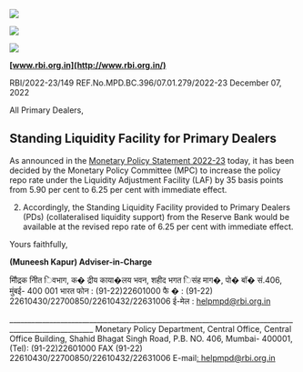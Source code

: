 ![](_page_0_Picture_0.jpeg)

![](_page_0_Picture_1.jpeg)

![](_page_0_Picture_2.jpeg)

**[www.rbi.org.in](http://www.rbi.org.in/)**

RBI/2022-23/149 REF.No.MPD.BC.396/07.01.279/2022-23 December 07, 2022

All Primary Dealers,

## **Standing Liquidity Facility for Primary Dealers**

As announced in the [Monetary Policy Statement 2022-23](https://rbi.org.in/Scripts/BS_PressReleaseDisplay.aspx?prid=54818) today, it has been decided by the Monetary Policy Committee (MPC) to increase the policy repo rate under the Liquidity Adjustment Facility (LAF) by 35 basis points from 5.90 per cent to 6.25 per cent with immediate effect.

2. Accordingly, the Standing Liquidity Facility provided to Primary Dealers (PDs) (collateralised liquidity support) from the Reserve Bank would be available at the revised repo rate of 6.25 per cent with immediate effect.

Yours faithfully,

**(Muneesh Kapur) Adviser-in-Charge**

मौिद्रक नीित िवभाग, क� द्रीय काया�लय भवन, शहीद भगत िसंह माग�, पो� बॉ� सं.406, मुंबई- 400 001 भारत फोन : (91-22)22601000 फै � : (91-22) 22610430/22700850/22610432/22631006 ई-मेल : [helpmpd@rbi.org.in](mailto:helpmpd@rbi.org.in)

\_\_\_\_\_\_\_\_\_\_\_\_\_\_\_\_\_\_\_\_\_\_\_\_\_\_\_\_\_\_\_\_\_\_\_\_\_\_\_\_\_\_\_\_\_\_\_\_\_\_\_\_\_\_\_\_\_\_\_\_\_\_\_\_\_\_\_\_\_\_\_\_\_\_\_\_\_\_\_\_\_\_\_\_\_\_\_\_\_\_\_\_\_\_\_\_\_\_\_\_\_ Monetary Policy Department, Central Office, Central Office Building, Shahid Bhagat Singh Road, P.B. NO. 406, Mumbai- 400001, (Tel): (91-22)22601000 FAX (91-22) 22610430/22700850/22610432/22631006 E-mail[: helpmpd@rbi.org.in](mailto:helpmpd@rbi.org.in)